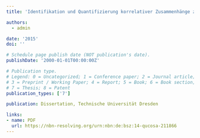 ```yaml
---
title: 'Identifikation und Quantifizierung korrelativer Zusammenhänge zwischen elektrischer sowie klimatischer Umgebung und Elektroenergiequalität'

authors:
  - admin

date: '2015'
doi: ''

# Schedule page publish date (NOT publication's date).
publishDate: '2000-01-01T00:00:00Z'

# Publication type.
# Legend: 0 = Uncategorized; 1 = Conference paper; 2 = Journal article;
# 3 = Preprint / Working Paper; 4 = Report; 5 = Book; 6 = Book section;
# 7 = Thesis; 8 = Patent
publication_types: ['7']

publication: Dissertation, Technische Universität Dresden

links:
- name: PDF
  url: https://nbn-resolving.org/urn:nbn:de:bsz:14-qucosa-211866
---
```

